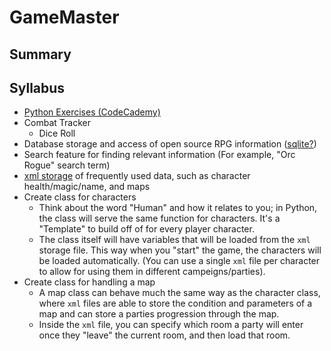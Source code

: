 # GameMaster

## Summary

## Syllabus
* [Python Exercises (CodeCademy)](https://www.codecademy.com/learn/learn-python)
* Combat Tracker
  * Dice Roll
* Database storage and access of open source RPG information ([sqlite?](https://www.sqlite.org/about.html))
* Search feature for finding relevant information (For example, "Orc Rogue" search term)
* [xml storage](https://www.w3schools.com/xml/default.asp) of frequently used data, such as character health/magic/name, and maps
* Create class for characters
  * Think about the word "Human" and how it relates to you; in Python, the class will serve the same function for characters. It's a "Template" to build off of for every player character.
  * The class itself will have variables that will be loaded from the `xml` storage file. This way when you "start" the game, the characters will be loaded automatically. (You can use a single `xml` file per character to allow for using them in different campeigns/parties).
* Create class for handling a map
  * A map class can behave much the same way as the character class, where `xml` files are able to store the condition and parameters of a map and can store a parties progression through the map.
  * Inside the `xml` file, you can specify which room a party will enter once they "leave" the current room, and then load that room.

